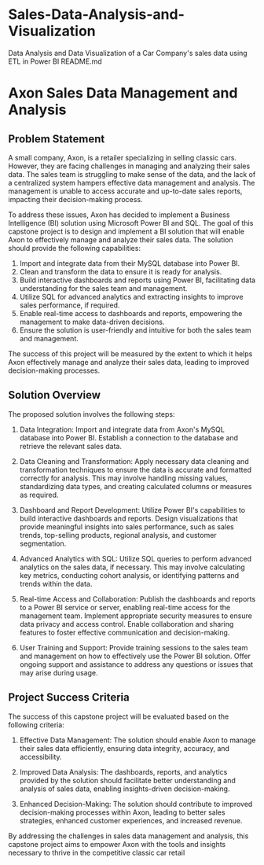 # Sales-Data-Analysis-and-Visualization
Data Analysis and Data Visualization of a Car Company's sales data using ETL in Power BI
README.md

# Axon Sales Data Management and Analysis

## Problem Statement

A small company, Axon, is a retailer specializing in selling classic cars. However, they are facing challenges in managing and analyzing their sales data. The sales team is struggling to make sense of the data, and the lack of a centralized system hampers effective data management and analysis. The management is unable to access accurate and up-to-date sales reports, impacting their decision-making process.

To address these issues, Axon has decided to implement a Business Intelligence (BI) solution using Microsoft Power BI and SQL. The goal of this capstone project is to design and implement a BI solution that will enable Axon to effectively manage and analyze their sales data. The solution should provide the following capabilities:

1. Import and integrate data from their MySQL database into Power BI.
2. Clean and transform the data to ensure it is ready for analysis.
3. Build interactive dashboards and reports using Power BI, facilitating data understanding for the sales team and management.
4. Utilize SQL for advanced analytics and extracting insights to improve sales performance, if required.
5. Enable real-time access to dashboards and reports, empowering the management to make data-driven decisions.
6. Ensure the solution is user-friendly and intuitive for both the sales team and management.

The success of this project will be measured by the extent to which it helps Axon effectively manage and analyze their sales data, leading to improved decision-making processes.

## Solution Overview

The proposed solution involves the following steps:

1. Data Integration: Import and integrate data from Axon's MySQL database into Power BI. Establish a connection to the database and retrieve the relevant sales data.

2. Data Cleaning and Transformation: Apply necessary data cleaning and transformation techniques to ensure the data is accurate and formatted correctly for analysis. This may involve handling missing values, standardizing data types, and creating calculated columns or measures as required.

3. Dashboard and Report Development: Utilize Power BI's capabilities to build interactive dashboards and reports. Design visualizations that provide meaningful insights into sales performance, such as sales trends, top-selling products, regional analysis, and customer segmentation.

4. Advanced Analytics with SQL: Utilize SQL queries to perform advanced analytics on the sales data, if necessary. This may involve calculating key metrics, conducting cohort analysis, or identifying patterns and trends within the data.

5. Real-time Access and Collaboration: Publish the dashboards and reports to a Power BI service or server, enabling real-time access for the management team. Implement appropriate security measures to ensure data privacy and access control. Enable collaboration and sharing features to foster effective communication and decision-making.

6. User Training and Support: Provide training sessions to the sales team and management on how to effectively use the Power BI solution. Offer ongoing support and assistance to address any questions or issues that may arise during usage.

## Project Success Criteria

The success of this capstone project will be evaluated based on the following criteria:

1. Effective Data Management: The solution should enable Axon to manage their sales data efficiently, ensuring data integrity, accuracy, and accessibility.

2. Improved Data Analysis: The dashboards, reports, and analytics provided by the solution should facilitate better understanding and analysis of sales data, enabling insights-driven decision-making.

3. Enhanced Decision-Making: The solution should contribute to improved decision-making processes within Axon, leading to better sales strategies, enhanced customer experiences, and increased revenue.

By addressing the challenges in sales data management and analysis, this capstone project aims to empower Axon with the tools and insights necessary to thrive in the competitive classic car retail

